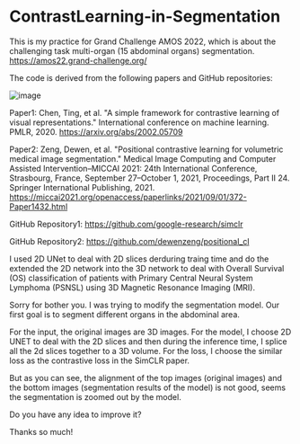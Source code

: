 # ContrastLearning-in-Segmentation

This is my practice for Grand Challenge AMOS 2022, which is about the challenging task multi-organ (15 abdominal organs) segmentation. https://amos22.grand-challenge.org/

The code is derived from the following papers and GitHub repositories:


![image](https://github.com/SheZiyu/ContrastLearning-in-Segmentation/assets/98766434/2cd0d575-b27b-4e4d-a633-2ab9ad7930a2)

Paper1: Chen, Ting, et al. "A simple framework for contrastive learning of visual representations." International conference on machine learning. PMLR, 2020. https://arxiv.org/abs/2002.05709

Paper2: Zeng, Dewen, et al. "Positional contrastive learning for volumetric medical image segmentation." Medical Image Computing and Computer Assisted Intervention–MICCAI 2021: 24th International Conference, Strasbourg, France, September 27–October 1, 2021, Proceedings, Part II 24. Springer International Publishing, 2021. https://miccai2021.org/openaccess/paperlinks/2021/09/01/372-Paper1432.html

GitHub Repository1: https://github.com/google-research/simclr

GitHub Repository2: https://github.com/dewenzeng/positional_cl

I used 2D UNet to deal with 2D slices derduring traing time and do the extended the 2D network into the 3D network to deal with Overall Survival (OS) classification of patients with Primary Central Neural System Lymphoma (PSNSL) using 3D Magnetic Resonance Imaging (MRI). 

 
Sorry for bother you. I was trying to modify the segmentation model. Our first goal is to segment different organs in the abdominal area.
 
For the input, the original images are 3D images. 
For the model, I choose 2D UNET to deal with the 2D slices and then during the inference time, I splice all the 2d slices together to a 3D volume.
For the loss, I choose the similar loss as the contrastive loss in the SimCLR paper.
 
But as you can see, the alignment of the top images (original images) and the bottom images (segmentation results of the model) is not good, seems the segmentation is zoomed out by the model. 
 
Do you have any idea to improve it?
 
Thanks so much!


